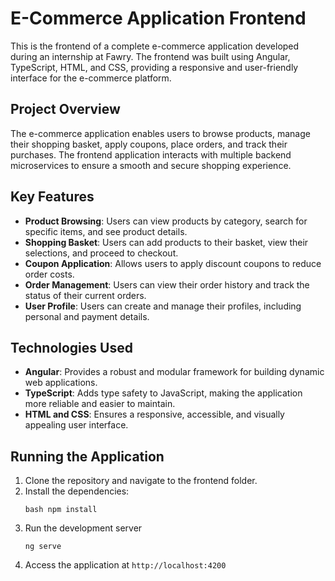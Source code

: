 # E-Commerce Application Frontend

This is the frontend of a complete e-commerce application developed during an internship at Fawry. The frontend was built using Angular, TypeScript, HTML, and CSS, providing a responsive and user-friendly interface for the e-commerce platform.

## Project Overview

The e-commerce application enables users to browse products, manage their shopping basket, apply coupons, place orders, and track their purchases. The frontend application interacts with multiple backend microservices to ensure a smooth and secure shopping experience.

## Key Features

- **Product Browsing**: Users can view products by category, search for specific items, and see product details.
- **Shopping Basket**: Users can add products to their basket, view their selections, and proceed to checkout.
- **Coupon Application**: Allows users to apply discount coupons to reduce order costs.
- **Order Management**: Users can view their order history and track the status of their current orders.
- **User Profile**: Users can create and manage their profiles, including personal and payment details.

## Technologies Used

- **Angular**: Provides a robust and modular framework for building dynamic web applications.
- **TypeScript**: Adds type safety to JavaScript, making the application more reliable and easier to maintain.
- **HTML and CSS**: Ensures a responsive, accessible, and visually appealing user interface.

## Running the Application

1. Clone the repository and navigate to the frontend folder.
2. Install the dependencies:
   ```
   bash npm install
   ```
3. Run the development server
   ```
   ng serve
   ```
4. Access the application at `http://localhost:4200`
